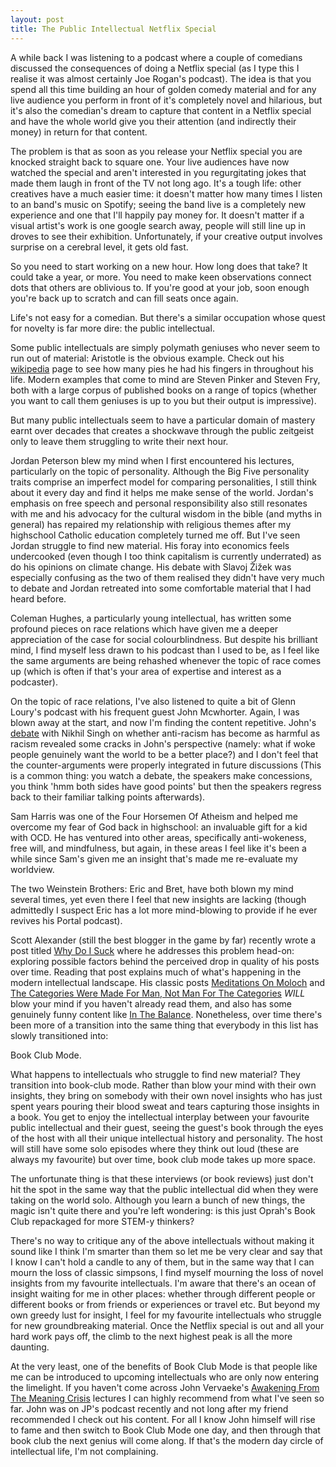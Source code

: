 ```yaml
---
layout: post
title: The Public Intellectual Netflix Special
---
```


A while back I was listening to a podcast where a couple of comedians discussed the consequences of doing a Netflix special (as I type this I realise it was almost certainly Joe Rogan's podcast). The idea is that you spend all this time building an hour of golden comedy material and for any live audience you perform in front of it's completely novel and hilarious, but it's also the comedian's dream to capture that content in a Netflix special and have the whole world give you their attention (and indirectly their money) in return for that content.

The problem is that as soon as you release your Netflix special you are knocked straight back to square one. Your live audiences have now watched the special and aren't interested in you regurgitating jokes that made them laugh in front of the TV not long ago. It's a tough life: other creatives have a much easier time: it doesn't matter how many times I listen to an band's music on Spotify; seeing the band live is a completely new experience and one that I'll happily pay money for. It doesn't matter if a visual artist's work is one google search away, people will still line up in droves to see their exhibition. Unfortunately, if your creative output involves surprise on a cerebral level, it gets old fast.

So you need to start working on a new hour. How long does that take? It could take a year, or more. You need to make keen observations connect dots that others are oblivious to. If you're good at your job, soon enough you're back up to scratch and can fill seats once again.

Life's not easy for a comedian. But there's a similar occupation whose quest for novelty is far more dire: the public intellectual.

Some public intellectuals are simply polymath geniuses who never seem to run out of material: Aristotle is the obvious example. Check out his [wikipedia](https://en.wikipedia.org/wiki/Aristotle) page to see how many pies he had his fingers in throughout his life. Modern examples that come to mind are Steven Pinker and Steven Fry, both with a large corpus of published books on a range of topics (whether you want to call them geniuses is up to you but their output is impressive).

But many public intellectuals seem to have a particular domain of mastery earnt over decades that creates a shockwave through the public zeitgeist only to leave them struggling to write their next hour.

Jordan Peterson blew my mind when I first encountered his lectures, particularly on the topic of personality. Although the Big Five personality traits comprise an imperfect model for comparing personalities, I still think about it every day and find it helps me make sense of the world. Jordan's emphasis on free speech and personal responsibility also still resonates with me and his advocacy for the cultural wisdom in the bible (and myths in general) has repaired my relationship with religious themes after my highschool Catholic education completely turned me off. But I've seen Jordan struggle to find new material. His foray into economics feels undercooked (even though I too think capitalism is currently underrated) as do his opinions on climate change. His debate with Slavoj Žižek was especially confusing as the two of them realised they didn't have very much to debate and Jordan retreated into some comfortable material that I had heard before.

Coleman Hughes, a particularly young intellectual, has written some profound pieces on race relations which have given me a deeper appreciation of the case for social colourblindness. But despite his brilliant mind, I find myself less drawn to his podcast than I used to be, as I feel like the same arguments are being rehashed whenever the topic of race comes up (which is often if that's your area of expertise and interest as a podcaster).

On the topic of race relations, I've also listened to quite a bit of Glenn Loury's podcast with his frequent guest John Mcwhorter. Again, I was blown away at the start, and now I'm finding the content repetitive. John's [debate](https://www.youtube.com/watch?v=mzPKk19t3Kw&ab_channel=ReasonTV) with Nikhil Singh on whether anti-racism has become as harmful as racism revealed some cracks in John's perspective (namely: what if woke people genuinely want the world to be a better place?) and I don't feel that the counter-arguments were properly integrated in future discussions (This is a common thing: you watch a debate, the speakers make concessions, you think 'hmm both sides have good points' but then the speakers regress back to their familiar talking points afterwards).

Sam Harris was one of the Four Horsemen Of Atheism and helped me overcome my fear of God back in highschool: an invaluable gift for a kid with OCD. He has ventured into other areas, specifically anti-wokeness, free will, and mindfulness, but again, in these areas I feel like it's been a while since Sam's given me an insight that's made me re-evaluate my worldview.

The two Weinstein Brothers: Eric and Bret, have both blown my mind several times, yet even there I feel that new insights are lacking (though admittedly I suspect Eric has a lot more mind-blowing to provide if he ever revives his Portal podcast).

Scott Alexander (still the best blogger in the game by far) recently wrote a post titled [Why Do I Suck](https://astralcodexten.substack.com/p/why-do-i-suck?utm_source=url) where he addresses this problem head-on: exploring possible factors behind the perceived drop in quality of his posts over time. Reading that post explains much of what's happening in the modern intellectual landscape. His classic posts [Meditations On Moloch](https://slatestarcodex.com/2014/07/30/meditations-on-moloch/) and [The Categories Were Made For Man, Not Man For The Categories](https://slatestarcodex.com/2014/11/21/the-categories-were-made-for-man-not-man-for-the-categories/) _WILL_ blow your mind if you haven't already read them, and also has some genuinely funny content like [In The Balance](https://slatestarcodex.com/2018/09/12/in-the-balance/). Nonetheless, over time there's been more of a transition into the same thing that everybody in this list has slowly transitioned into:

Book Club Mode.

What happens to intellectuals who struggle to find new material? They transition into book-club mode. Rather than blow your mind with their own insights, they bring on somebody with their own novel insights who has just spent years pouring their blood sweat and tears capturing those insights in a book. You get to enjoy the intellectual interplay between your favourite public intellectual and their guest, seeing the guest's book through the eyes of the host with all their unique intellectual history and personality. The host will still have some solo episodes where they think out loud (these are always my favourite) but over time, book club mode takes up more space.

The unfortunate thing is that these interviews (or book reviews) just don't hit the spot in the same way that the public intellectual did when they were taking on the world solo. Although you learn a bunch of new things, the magic isn't quite there and you're left wondering: is this just Oprah's Book Club repackaged for more STEM-y thinkers?

There's no way to critique any of the above intellectuals without making it sound like I think I'm smarter than them so let me be very clear and say that I know I can't hold a candle to any of them, but in the same way that I can mourn the loss of classic simpsons, I find myself mourning the loss of novel insights from my favourite intellectuals. I'm aware that there's an ocean of insight waiting for me in other places: whether through different people or different books or from friends or experiences or travel etc. But beyond my own greedy lust for insight, I feel for my favourite intellectuals who struggle for new groundbreaking material. Once the Netflix special is out and all your hard work pays off, the climb to the next highest peak is all the more daunting.

At the very least, one of the benefits of Book Club Mode is that people like me can be introduced to upcoming intellectuals who are only now entering the limelight. If you haven't come across John Vervaeke's [Awakening From The Meaning Crisis](https://www.youtube.com/watch?v=54l8_ewcOlY&ab_channel=JohnVervaeke) lectures I can highly recommend from what I've seen so far. John was on JP's podcast recently and not long after my friend recommended I check out his content. For all I know John himself will rise to fame and then switch to Book Club Mode one day, and then through that book club the next genius will come along. If that's the modern day circle of intellectual life, I'm not complaining.

